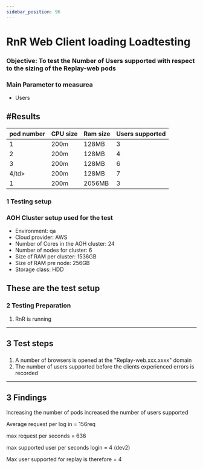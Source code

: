 ```yaml
---
sidebar_position: 96
---
```


# RnR Web Client loading Loadtesting 

### Objective: To test the Number of Users supported  with respect to the sizing of the Replay-web pods

### Main Parameter to measurea
- Users

## #Results


<table>
  <thead>
    <tr>
      <th>pod number </th>
      <th>CPU size </th>
      <th>Ram size</th>
      <th>Users supported</th>
    </tr>
  </thead>
  <tbody>
    <tr>
      <td>1</td>
      <td> 200m</td>
      <td>128MB</td>
      <td> 3</td>
    </tr>
    <tr>
      <td >2</td>
      <td>  200m</td>
      <td>128MB</td>
      <td>4</td>
    </tr>
	<tr>
      <td >3</td>
      <td>  200m</td>
      <td>128MB</td>
      <td>6</td>
    </tr>
    <tr>
      <td >4/td>
      <td>200m</td>
      <td>128MB</td>
      <td>7</td>
    </tr>
    <tr>
      <td >1 </td>
      <td>200m</td>
      <td>2056MB</td>
      <td>3</td>
    </tr>

  </tbody>
</table>




### 1 Testing setup


### AOH Cluster setup used for the test

- Environment:                        	qa
- Cloud provider:                     	AWS
- Number of Cores in the AOH cluster: 	24
- Number of nodes for cluster:        	6
- Size of RAM per cluster:            	1536GB
- Size of RAM pre node:               	256GB
- Storage class:                     	HDD


## These are the test setup



### 2 Testing Preparation
1) RnR is running



---
3 Test steps
---
<!-- Chapter content here -->

### 
1) A number of browsers is opened at the "Replay-web.xxx.xxxx" domain
2) The number of users supported before the clients experienced errors is recorded


---
3 Findings
---
Increasing the number of pods increased the number of users supported



Average request per log in  = 156req

max request per seconds = 636

max supported user per seconds login = 4 (dev2)

Max user supported for replay is therefore = 4
